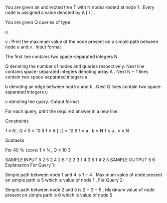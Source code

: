 You are given an undirected tree 
T
 with 
N
 nodes rooted at node 
1
. Every node is assigned a value denoted by 
A
[
i
]
.

You are given 
Q
 queries of type:


u
 
v
: Print the maximum value of the node present on a simple path between node 
u
 and 
v
 .
Input format

The first line contains two space-separated integers 
N
 
Q
 denoting the number of nodes and queries respectively.
Next line contains space-separated integers denoting array 
A
.
Next 
N
−
1
 lines contain two space-separated integers 
a
 
b
 denoting an edge between node 
a
 and 
b
.
Next 
Q
 lines contain two space-separated integers 
u
 
v
 denoting the query.
Output format

For each query, print the required answer in a new line.

Constraints 


1
≤
N
,
Q
≤
5
×
10
5
1
≤
A
[
i
]
≤
10
9
1
≤
a
,
b
≤
N
1
≤
u
,
v
≤
N

Subtasks

For 
40
%
 score: 
1
≤
N
,
Q
≤
10
3

SAMPLE INPUT 
5 2
5 2 4 2 6
1 2
2 3
1 4
3 5
1 4
2 5
SAMPLE OUTPUT 
5
6
Explanation
For Query 1:

Simple path between node 
1
 and 
4
 is 
1
−
4
. Maximum value of node present on simple path is 
5
 which is value of node 
1
.
For Query 2:

Simple path between node 
2
 and 
5
 is 
2
−
3
−
5
. Maximum value of node present on simple path is 
6
 which is value of node 
5
.
